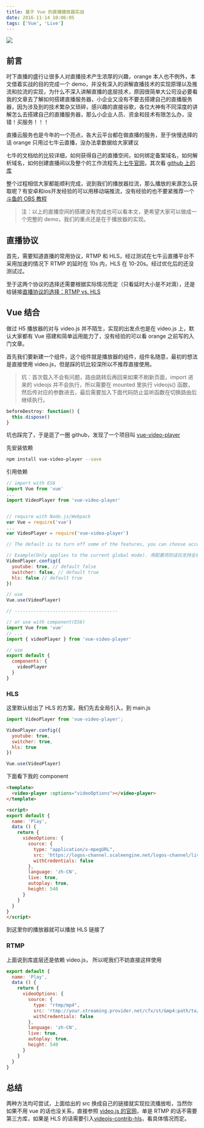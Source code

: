 ```yaml
---
title: 基于 Vue 的直播播放器实战
date: 2016-11-14 10:06:05
tags: ['Vue', 'Live']
---
```


![](/uploads/vue-live-player1.jpeg)

<!--more-->

## 前言

时下直播的盛行让很多人对直播技术产生浓厚的兴趣，orange 本人也不例外，本文借着实战的目的完成一个 demo，并没有深入的讲解直播技术的实现原理以及推流和拉流的实现，为什么不深入讲解直播的底层技术，原因很简单大公司没必要看我的文章去了解如何搭建直播服务器，小企业又没有不要去搭建自己的直播服务器，因为涉及到的技术繁杂又琐碎，感兴趣的直接谷歌，各位大神有不同深度的讲解怎么去搭建自己的直播服务器，那么小企业人员、资金和技术有限怎么办，没错！买服务！！！

直播云服务也是今年的一个亮点，各大云平台都在做直播的服务，至于快慢选择的话 orange 只用过七牛云直播，没办法拿数据给大家建议

七牛的文档给的比较详细，如何获得自己的直播空间，如何绑定备案域名，如何解析域名，如何创建直播间以及整个的工作流程先上[七牛官网](http://developer.qiniu.com/article/index.html#pili)，其次看 [github 上的库](https://github.com/pili-engineering)

整个过程相信大家都能顺利完成，说到我们的播放器拉流，那么播放的来源怎么获取呢？有安卓和ios开发经验的可以用移动端推流，没有经验的也不要紧推荐一个[斗鱼的 OBS 教程](https://www.douyu.com/cms/zhibo/201311/13/250.shtml)

> 注：以上的直播空间的搭建没有完成也可以看本文，更希望大家可以做成一个完整的 demo，我们的重点还是在于播放器的实现。

## 直播协议

首先，需要知道直播的常用协议，RTMP 和 HLS，经过测试在七牛云直播平台不采用加速的情况下 RTMP 的延时在 10s 内，HLS 在 10-20s。经过优化后的还没测试过。

至于这两个协议的选择还需要根据实际情况而定（只看延时大小是不对滴），还是给链接[直播协议的选择：RTMP vs. HLS](http://www.samirchen.com/ios-rtmp-vs-hls/)

## Vue 结合

做过 H5 播放器的对与 video.js 并不陌生，实现的出发点也是在 video.js 上，默认大家都有 Vue 搭建和简单运用能力了，没有经验的可以看 orange 之前写的入门文章。

首先我们要新建一个组件，这个组件就是播放器的组件，组件名随意，最初的想法是直接使用 video.js，但是踩的坑比较深所以不推荐直接使用。

> 坑：首次载入不会有问题，路由跳转后再回来如果不刷新页面，import 进来的 videojs 并不会执行，所以需要在 mounted 里执行 videojs() 函数，然后传对应的参数进去，最后需要加入下面代码防止监听函数在切换路由后继续执行。

```js
beforeDestroy: function() {
  this.dispose()
}
```

坑也踩完了，于是逛了一圈 github，发现了一个项目叫 [vue-video-player](https://github.com/surmon-china/vue-video-player)

先安装依赖

```bash
npm install vue-video-player --save
```

引用依赖

```js
// import with ES6
import Vue from 'vue'
...
import VideoPlayer from 'vue-video-player'


// require with Node.js/Webpack
var Vue = require('vue')
...
var VideoPlayer = require('vue-video-player')

// The default is to turn off some of the features, you can choose according to their use of certain features enabled, do not enable the introduction will not require the corresponding file. 默认有些功能是不开启的，比如youtube国内不能用，则默认是关闭的，如果不启用对应的功能，则不会引入对应的包，减少项目代码体积，当然也有可能意味着对应的功能可能会出错，true 是开启，false是关闭，正常情况使用者不需要care就可以。

// Example(Only applies to the current global mode). 用配置项的话仅支持全局模式来配置，否则不会生效
VideoPlayer.config({
  youtube: true, // default false
  switcher: false, // default true
  hls: false // default true
})

// use
Vue.use(VideoPlayer)

// --------------------------------------

// or use with component(ES6)
import Vue from 'vue'
// ...
import { videoPlayer } from 'vue-video-player'

// use
export default {
  components: {
    videoPlayer
  }
}
```

### HLS

这里默认给出了 HLS 的方案，我们先去全局引入，到 main.js

```js
import VideoPlayer from 'vue-video-player';

VideoPlayer.config({
  youtube: true,
  switcher: true,
  hls: true
})

Vue.use(VideoPlayer)
```

下面看下我的 component

```html
<template>
  <video-player :options="videoOptions"></video-player>
</template>

<script>
export default {
  name: 'Play',
  data () {
    return {
      videoOptions: {
        source: {
          type: "application/x-mpegURL",
          src: 'https://logos-channel.scaleengine.net/logos-channel/live/biblescreen-ad-free/playlist.m3u8',
          withCredentials: false
        },
        language: 'zh-CN',
        live: true,
        autoplay: true,
        height: 540
      }
    }
  }
}
</script>
```

到这里你的播放器就可以播放 HLS 链接了

### RTMP

上面说到库底层还是依赖 video.js， 所以呢我们不妨直接这样使用

```js
export default {
  name: 'Play',
  data () {
    return {
      videoOptions: {
        source: {
          type: "rtmp/mp4",
          src: 'rtmp://your.streaming.provider.net/cfx/st/&mp4:path/to/video.mp4',
          withCredentials: false
        },
        language: 'zh-CN',
        live: true,
        autoplay: true,
        height: 540
      }
    }
  }
}
```

## 总结

两种方法均可尝试，上面给出的 src 换成自己的链接就实现拉流播放啦，当然你如果不用 vue 的话也没关系，直接参照 [video.js 的官网](http://videojs.com/)，单是 RTMP 的话不需要第三方库，如果是 HLS 的话需要引入[videojs-contrib-hls](https://github.com/videojs/videojs-contrib-hls)，看具体情况而定。
